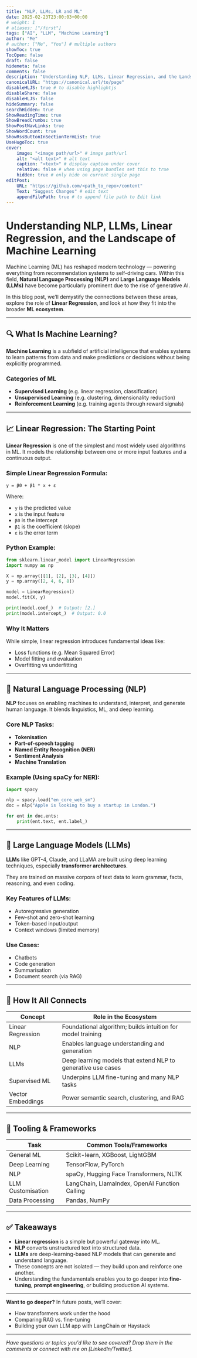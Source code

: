```yaml
---
title: "NLP, LLMs, LR and ML"
date: 2025-02-23T23:00:03+00:00
# weight: 1
# aliases: ["/first"]
tags: ["AI", "LLM", "Machine Learning"]
author: "Me"
# author: ["Me", "You"] # multiple authors
showToc: true
TocOpen: false
draft: false
hidemeta: false
comments: false
description: "Understanding NLP, LLMs, Linear Regression, and the Landscape of Machine Learning"
canonicalURL: "https://canonical.url/to/page"
disableHLJS: true # to disable highlightjs
disableShare: false
disableHLJS: false
hideSummary: false
searchHidden: true
ShowReadingTime: true
ShowBreadCrumbs: true
ShowPostNavLinks: true
ShowWordCount: true
ShowRssButtonInSectionTermList: true
UseHugoToc: true
cover:
    image: "<image path/url>" # image path/url
    alt: "<alt text>" # alt text
    caption: "<text>" # display caption under cover
    relative: false # when using page bundles set this to true
    hidden: true # only hide on current single page
editPost:
    URL: "https://github.com/<path_to_repo>/content"
    Text: "Suggest Changes" # edit text
    appendFilePath: true # to append file path to Edit link
---
```

# Understanding NLP, LLMs, Linear Regression, and the Landscape of Machine Learning

Machine Learning (ML) has reshaped modern technology — powering everything from recommendation systems to self-driving cars. Within this field, **Natural Language Processing (NLP)** and **Large Language Models (LLMs)** have become particularly prominent due to the rise of generative AI.

In this blog post, we’ll demystify the connections between these areas, explore the role of **Linear Regression**, and look at how they fit into the broader **ML ecosystem**.

---

## 🔍 What Is Machine Learning?

**Machine Learning** is a subfield of artificial intelligence that enables systems to learn patterns from data and make predictions or decisions without being explicitly programmed.

### Categories of ML
- **Supervised Learning** (e.g. linear regression, classification)
- **Unsupervised Learning** (e.g. clustering, dimensionality reduction)
- **Reinforcement Learning** (e.g. training agents through reward signals)

---

## 📈 Linear Regression: The Starting Point

**Linear Regression** is one of the simplest and most widely used algorithms in ML. It models the relationship between one or more input features and a continuous output.

### Simple Linear Regression Formula:

```
y = β0 + β1 * x + ε
```

Where:
- `y` is the predicted value
- `x` is the input feature
- `β0` is the intercept
- `β1` is the coefficient (slope)
- `ε` is the error term

### Python Example:

```python
from sklearn.linear_model import LinearRegression
import numpy as np

X = np.array([[1], [2], [3], [4]])
y = np.array([2, 4, 6, 8])

model = LinearRegression()
model.fit(X, y)

print(model.coef_)  # Output: [2.]
print(model.intercept_)  # Output: 0.0
```

### Why It Matters
While simple, linear regression introduces fundamental ideas like:
- Loss functions (e.g. Mean Squared Error)
- Model fitting and evaluation
- Overfitting vs underfitting

---

## 🧠 Natural Language Processing (NLP)

**NLP** focuses on enabling machines to understand, interpret, and generate human language. It blends linguistics, ML, and deep learning.

### Core NLP Tasks:
- **Tokenisation**
- **Part-of-speech tagging**
- **Named Entity Recognition (NER)**
- **Sentiment Analysis**
- **Machine Translation**

### Example (Using spaCy for NER):

```python
import spacy

nlp = spacy.load("en_core_web_sm")
doc = nlp("Apple is looking to buy a startup in London.")

for ent in doc.ents:
    print(ent.text, ent.label_)
```

---

## 🤖 Large Language Models (LLMs)

**LLMs** like GPT-4, Claude, and LLaMA are built using deep learning techniques, especially **transformer architectures**.

They are trained on massive corpora of text data to learn grammar, facts, reasoning, and even coding.

### Key Features of LLMs:
- Autoregressive generation
- Few-shot and zero-shot learning
- Token-based input/output
- Context windows (limited memory)

### Use Cases:
- Chatbots
- Code generation
- Summarisation
- Document search (via RAG)

---

## 🔗 How It All Connects

| Concept             | Role in the Ecosystem                                          |
|---------------------|----------------------------------------------------------------|
| Linear Regression   | Foundational algorithm; builds intuition for model training   |
| NLP                 | Enables language understanding and generation                 |
| LLMs                | Deep learning models that extend NLP to generative use cases  |
| Supervised ML       | Underpins LLM fine-tuning and many NLP tasks                  |
| Vector Embeddings   | Power semantic search, clustering, and RAG                    |

---

## 🧰 Tooling & Frameworks

| Task                         | Common Tools/Frameworks                     |
|------------------------------|---------------------------------------------|
| General ML                   | Scikit-learn, XGBoost, LightGBM             |
| Deep Learning                | TensorFlow, PyTorch                         |
| NLP                          | spaCy, Hugging Face Transformers, NLTK      |
| LLM Customisation            | LangChain, LlamaIndex, OpenAI Function Calling |
| Data Processing              | Pandas, NumPy                               |

---

## ✅ Takeaways

- **Linear regression** is a simple but powerful gateway into ML.
- **NLP** converts unstructured text into structured data.
- **LLMs** are deep-learning-based NLP models that can generate and understand language.
- These concepts are not isolated — they build upon and reinforce one another.
- Understanding the fundamentals enables you to go deeper into **fine-tuning**, **prompt engineering**, or building production AI systems.

---

**Want to go deeper?** In future posts, we’ll cover:
- How transformers work under the hood
- Comparing RAG vs. fine-tuning
- Building your own LLM app with LangChain or Haystack

---

*Have questions or topics you'd like to see covered? Drop them in the comments or connect with me on [LinkedIn/Twitter].*
